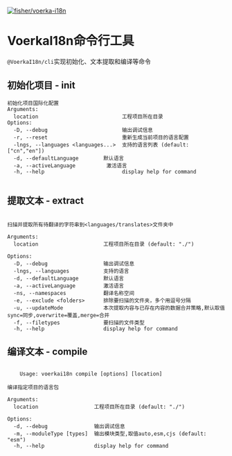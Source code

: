 [![fisher/voerka-i18n](https://gitee.com/zhangfisher/voerka-i18n/widgets/widget_card.svg?colors=4183c4,ffffff,ffffff,e3e9ed,666666,9b9b9b)](https://gitee.com/zhangfisher/voerka-i18n)

# VoerkaI18n命令行工具

`@VoerkaI18n/cli`实现初始化、文本提取和编译等命令

## 初始化项目 - init 

```shell 
初始化项目国际化配置
Arguments:
  location                           工程项目所在目录
Options:
  -D, --debug                        输出调试信息
  -r, --reset                        重新生成当前项目的语言配置
  -lngs, --languages <languages...>  支持的语言列表 (default: ["cn","en"])
  -d, --defaultLanguage        默认语言
  -a, --activeLanguage          激活语言
  -h, --help                         display help for command


```


## 提取文本 - extract

```shell 

扫描并提取所有待翻译的字符串到<languages/translates>文件夹中

Arguments:
  location                     工程项目所在目录 (default: "./")

Options:
  -D, --debug                  输出调试信息
  -lngs, --languages           支持的语言
  -d, --defaultLanguage        默认语言
  -a, --activeLanguage         激活语言
  -ns, --namespaces            翻译名称空间
  -e, --exclude <folders>      排除要扫描的文件夹，多个用逗号分隔
  -u, --updateMode             本次提取内容与已存在内容的数据合并策略,默认取值sync=同步,overwrite=覆盖,merge=合并
  -f, --filetypes              要扫描的文件类型
  -h, --help                   display help for command

```

## 编译文本 - compile

```shell 

    Usage: voerkai18n compile [options] [location]

编译指定项目的语言包

Arguments:
  location                  工程项目所在目录 (default: "./")

Options:
  -d, --debug               输出调试信息
  -m, --moduleType [types]  输出模块类型,取值auto,esm,cjs (default: "esm")
  -h, --help                display help for command

```


